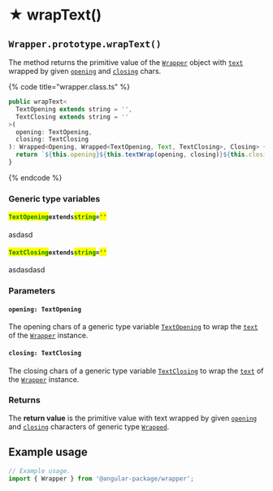 # ★ wrapText()

## `Wrapper.prototype.wrapText()`

The method returns the primitive value of the [`Wrapper`](broken-reference) object with [`text`](../../wrap/accessors/#wrap.prototype.text) wrapped by given [`opening`](wraptext.md#opening-textopening) and [`closing`](wraptext.md#closing-textclosing) chars.

{% code title="wrapper.class.ts" %}
```typescript
public wrapText<
  TextOpening extends string = '',
  TextClosing extends string = ''
>(
  opening: TextOpening,
  closing: TextClosing
): Wrapped<Opening, Wrapped<TextOpening, Text, TextClosing>, Closing> {
  return `${this.opening}${this.textWrap(opening, closing)}${this.closing}`;
}
```
{% endcode %}

### Generic type variables

#### <mark style="color:green;">`TextOpening`</mark>`extends`<mark style="color:green;">`string`</mark>`=`<mark style="color:green;">`''`</mark>

asdasd

#### <mark style="color:green;">`TextClosing`</mark>`extends`<mark style="color:green;">`string`</mark>`=`<mark style="color:green;">`''`</mark>

asdasdasd

### Parameters

#### `opening: TextOpening`

The opening chars of a generic type variable [`TextOpening`](wraptext.md#textopening-extends-string) to wrap the [`text`](../../wrap/accessors/#wrap.prototype.text) of the [`Wrapper`](../description.md) instance.

#### `closing: TextClosing`

The closing chars of a generic type variable [`TextClosing`](wraptext.md#textclosing-extends-string) to wrap the [`text`](../../wrap/accessors/#wrap.prototype.text) of the [`Wrapper`](../description.md) instance.

### Returns

The **return value** is the primitive value with text wrapped by given [`opening`](wraptext.md#opening-textopening) and [`closing`](wraptext.md#closing-textclosing) characters of generic type [`Wrapped`](../../type/wrapped.md).

## Example usage

```typescript
// Example usage.
import { Wrapper } from '@angular-package/wrapper';


```
